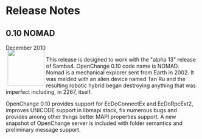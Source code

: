 # Release Notes #

<div class="news">
  <h2>0.10 NOMAD</h2>
  <div class="date">December 2010</div>

<img border="0" width="96" height="96" style="border: 0pt none; margin: -5px 5px 5px; float: left;" alt="" src="/images/icon_openchange_logo.png" />

This release is designed to work with the "alpha 13" release of
Samba4.  OpenChange 0.10 code name is NOMAD.  Nomad is a mechanical
explorer sent from Earth in 2002.  It was melded with an alien device
named Tan Ru and the resulting robotic hybrid began destroying
anything that was imperfect including, in 2267, itself.

OpenChange 0.10 provides support for EcDoConnectEx and EcDoRpcExt2,
improves UNICODE support in libmapi stack, fix numerous bugs and
provides among other things better MAPI properties support. A new
snapshot of OpenChange server is included with folder semantics and
preliminary message support.

</div>
<div style="clear: both;"/>